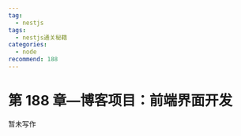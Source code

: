 ```yaml
---
tag:
  - nestjs
tags:
  - nestjs通关秘籍
categories:
  - node
recommend: 188
---
```


# 第 188 章—博客项目：前端界面开发

暂未写作
